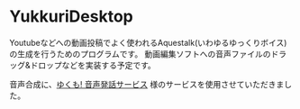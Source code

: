 # YukkuriDesktop

Youtubeなどへの動画投稿でよく使われるAquestalk(いわゆるゆっくりボイス)の生成を行うためのプログラムです。
動画編集ソフトへの音声ファイルのドラッグ&ドロップなどを実装する予定です。

音声合成に、[ゆくも! 音声発話サービス](https://www.yukumo.net/#/) 様のサービスを使用させていただきました。